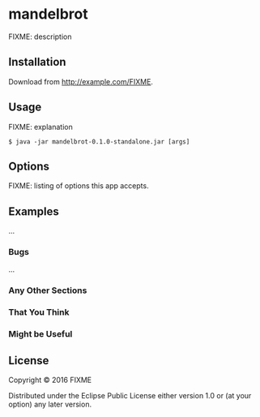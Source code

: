 # mandelbrot

FIXME: description

## Installation

Download from http://example.com/FIXME.

## Usage

FIXME: explanation

    $ java -jar mandelbrot-0.1.0-standalone.jar [args]

## Options

FIXME: listing of options this app accepts.

## Examples

...

### Bugs

...

### Any Other Sections
### That You Think
### Might be Useful

## License

Copyright © 2016 FIXME

Distributed under the Eclipse Public License either version 1.0 or (at
your option) any later version.
